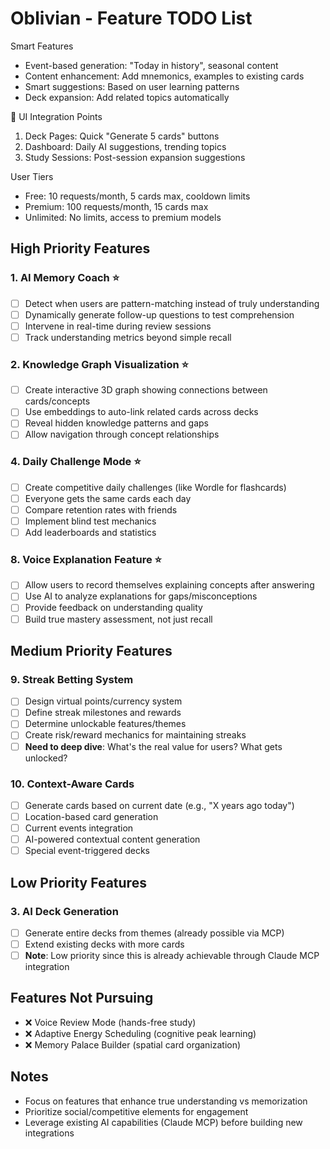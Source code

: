 # Oblivian - Feature TODO List

Smart Features

  - Event-based generation: "Today in history", seasonal content
  - Content enhancement: Add mnemonics, examples to existing cards
  - Smart suggestions: Based on user learning patterns
  - Deck expansion: Add related topics automatically

🎨 UI Integration Points

  1. Deck Pages: Quick "Generate 5 cards" buttons
  2. Dashboard: Daily AI suggestions, trending topics
  3. Study Sessions: Post-session expansion suggestions

User Tiers

  - Free: 10 requests/month, 5 cards max, cooldown limits
  - Premium: 100 requests/month, 15 cards max
  - Unlimited: No limits, access to premium models


## High Priority Features

### 1. AI Memory Coach ⭐
- [ ] Detect when users are pattern-matching instead of truly understanding
- [ ] Dynamically generate follow-up questions to test comprehension
- [ ] Intervene in real-time during review sessions
- [ ] Track understanding metrics beyond simple recall

### 2. Knowledge Graph Visualization ⭐
- [ ] Create interactive 3D graph showing connections between cards/concepts
- [ ] Use embeddings to auto-link related cards across decks
- [ ] Reveal hidden knowledge patterns and gaps
- [ ] Allow navigation through concept relationships

### 4. Daily Challenge Mode ⭐
- [ ] Create competitive daily challenges (like Wordle for flashcards)
- [ ] Everyone gets the same cards each day
- [ ] Compare retention rates with friends
- [ ] Implement blind test mechanics
- [ ] Add leaderboards and statistics

### 8. Voice Explanation Feature ⭐
- [ ] Allow users to record themselves explaining concepts after answering
- [ ] Use AI to analyze explanations for gaps/misconceptions
- [ ] Provide feedback on understanding quality
- [ ] Build true mastery assessment, not just recall

## Medium Priority Features

### 9. Streak Betting System
- [ ] Design virtual points/currency system
- [ ] Define streak milestones and rewards
- [ ] Determine unlockable features/themes
- [ ] Create risk/reward mechanics for maintaining streaks
- [ ] **Need to deep dive**: What's the real value for users? What gets unlocked?

### 10. Context-Aware Cards
- [ ] Generate cards based on current date (e.g., "X years ago today")
- [ ] Location-based card generation
- [ ] Current events integration
- [ ] AI-powered contextual content generation
- [ ] Special event-triggered decks

## Low Priority Features

### 3. AI Deck Generation
- [ ] Generate entire decks from themes (already possible via MCP)
- [ ] Extend existing decks with more cards
- [ ] **Note**: Low priority since this is already achievable through Claude MCP integration

## Features Not Pursuing
- ❌ Voice Review Mode (hands-free study)
- ❌ Adaptive Energy Scheduling (cognitive peak learning)
- ❌ Memory Palace Builder (spatial card organization)

## Notes
- Focus on features that enhance true understanding vs memorization
- Prioritize social/competitive elements for engagement
- Leverage existing AI capabilities (Claude MCP) before building new integrations
